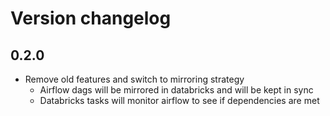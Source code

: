 # Version changelog

## 0.2.0

- Remove old features and switch to mirroring strategy
  - Airflow dags will be mirrored in databricks and will be kept in sync
  - Databricks tasks will monitor airflow to see if dependencies are met
